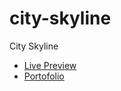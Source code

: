 # city-skyline 
 City Skyline 
 <ul>
 <li>
 <a href="https://codringavan.github.io/city-skyline-/">Live Preview</a>
 </li>
   <li>
 <a href="https://codringavan.github.io/">Portofolio</a>
 </li>
 </ul>
